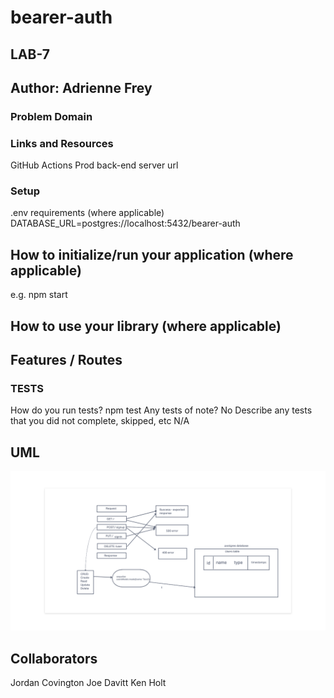 # bearer-auth

## LAB-7

## Author: Adrienne Frey
### Problem Domain
 

### Links and Resources
GitHub Actions 
Prod back-end server url

### Setup
.env requirements (where applicable)
DATABASE_URL=postgres://localhost:5432/bearer-auth

## How to initialize/run your application (where applicable)
e.g. npm start

## How to use your library (where applicable)

## Features / Routes

### TESTS

How do you run tests? npm test
Any tests of note? No
Describe any tests that you did not complete, skipped, etc N/A

## UML

![Lab 6](assets/lab6.png)

## Collaborators

Jordan Covington 
Joe Davitt
Ken Holt
